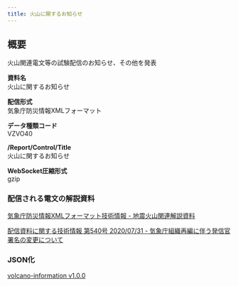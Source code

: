 ```yaml
---
title: 火山に関するお知らせ
---
```


## 概要

火山関連電文等の試験配信のお知らせ、その他を発表

**資料名** <br/>
火山に関するお知らせ

**配信形式** <br/>
気象庁防災情報XMLフォーマット

**データ種類コード** <br/>
VZVO40

**/Report/Control/Title** <br/>
火山に関するお知らせ

**WebSocket圧縮形式** <br/>
gzip

### 配信される電文の解説資料

[気象庁防災情報XMLフォーマット技術情報 - 地震火山関連解説資料](https://dmdata.jp/docs/jma/manual/0101-0185.pdf#page=167)

[配信資料に関する技術情報 第540号 2020/07/31 - 気象庁組織再編に伴う発信官署名の変更について](https://dmdata.jp/docs/jma/technical/540.pdf)

### JSON化

[volcano-information v1.0.0](/docs/reference/conversion/json/schema/volcano-information.md)
